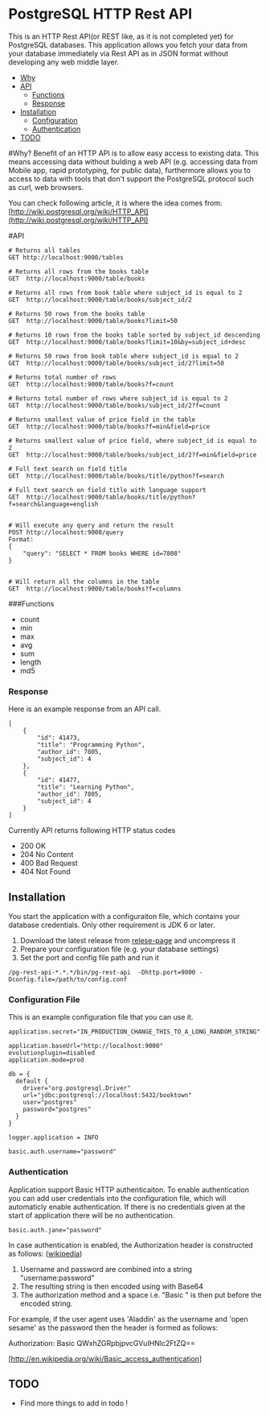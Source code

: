 PostgreSQL HTTP Rest API
======

This is an HTTP Rest API(or REST like, as it is not completed yet) for PostgreSQL databases. This application allows you fetch your data from your database immediately via Rest API as in JSON format without developing any web middle layer.

* [Why](#why)
* [API](#api)
  * [Functions](#functions)
  * [Response](#response)
* [Installation](#installation)
  * [Configuration](#configuration)
  * [Authentication](#authentication)
* [TODO](#todo)


#Why?<a id="why"></a>
Benefit of an HTTP API is to allow easy access to existing data. This means accessing data without bulding a web API (e.g. accessing data from Mobile app, rapid prototyping, for public data), furthermore allows you to access to data with tools that don't support the PostgreSQL protocol such as curl, web browsers.

You can check following article, it is where the idea comes from:
[http://wiki.postgresql.org/wiki/HTTP_API](http://wiki.postgresql.org/wiki/HTTP_API)





#API<a id="api"></a>


```
# Returns all tables
GET http://localhost:9000/tables

# Returns all rows from the books table
GET  http://localhost:9000/table/books

# Returns all rows from book table where subject_id is equal to 2
GET  http://localhost:9000/table/books/subject_id/2
 
# Returns 50 rows from the books table
GET  http://localhost:9000/table/books?limit=50

# Returns 10 rows from the books table sorted by subject_id descending
GET  http://localhost:9000/table/books?limit=10&by=subject_id+desc

# Returns 50 rows from book table where subject_id is equal to 2
GET  http://localhost:9000/table/books/subject_id/2?limit=50

# Returns total number of rows
GET  http://localhost:9000/table/books?f=count

# Returns total number of rows where subject_id is equal to 2
GET  http://localhost:9000/table/books/subject_id/2?f=count

# Returns smallest value of price field in the table
GET  http://localhost:9000/table/books?f=min&field=price

# Returns smallest value of price field, where subject_id is equal to 2
GET  http://localhost:9000/table/books/subject_id/2?f=min&field=price

# Full text search on field title 
GET  http://localhost:9000/table/books/title/python?f=search

# Full text search on field title with language support
GET  http://localhost:9000/table/books/title/python?f=search&language=english


# Will execute any query and return the result
POST http://localhost:9000/query
Format:
{
    "query": "SELECT * FROM books WHERE id=7808"
}


# Will return all the columns in the table
GET  http://localhost:9000/table/books?f=columns

```

###Functions<a id="functions"></a>

* count 
* min 
* max 
* avg
* sum
* length
* md5



### Response<a id="response"></a>
Here is an example response from an API call.

```
[
    {
        "id": 41473,
        "title": "Programming Python",
        "author_id": 7805,
        "subject_id": 4
    },
    {
        "id": 41477,
        "title": "Learning Python",
        "author_id": 7805,
        "subject_id": 4
    }
]
```


Currently API returns following HTTP status codes

* 200 OK
* 204 No Content
* 400 Bad Request
* 404 Not Found
 




## Installation<a id="installation"></a>
You start the application with a configuraiton file, which contains your database credentials. Only other requirement is JDK 6 or later. 

1. Download the latest release from [relese-page](https://github.com/enginyoyen/postgresql-rest-api/releases) and uncompress it
2. Prepare your configuration file (e.g. your database settings)
3. Set the port and config file path and run it 


```
/pg-rest-api-*.*.*/bin/pg-rest-api  -Dhttp.port=9000 -Dconfig.file=/path/to/config.conf 
```



### Configuration File<a id="configuration"></a>

This is an example configuration file that you can use it.


```
application.secret="IN_PRODUCTION_CHANGE_THIS_TO_A_LONG_RANDOM_STRING"

application.baseUrl="http://localhost:9000"
evolutionplugin=disabled
application.mode=prod

db = {
  default {
    driver="org.postgresql.Driver"
    url="jdbc:postgresql://localhost:5432/booktown"
    user="postgres"
    password="postgres"
  }
}

logger.application = INFO

basic.auth.username="password"

```


### Authentication<a id="authentication"></a>
Application support Basic HTTP authenticaiton. To enable authentication you can add user credentials into the configuration file, which will automaticly enable authentication. If there is no credentials given at the start of application there will be no authentication. 


```
basic.auth.jane="password" 
```

In case authentication is enabled, the Authorization header is constructed as follows: ([wikipedia](http://en.wikipedia.org/wiki/Basic_access_authentication))

1. Username and password are combined into a string "username:password"
2. The resulting string is then encoded using with Base64
3. The authorization method and a space i.e. "Basic " is then put before the encoded string.

For example, if the user agent uses 'Aladdin' as the username and 'open sesame' as the password then the header is formed as follows:

Authorization: Basic QWxhZGRpbjpvcGVuIHNlc2FtZQ==

[http://en.wikipedia.org/wiki/Basic_access_authentication]


## TODO<a id="todo"></a>
* Find more things to add in todo !




[travis-ci_status_img]: https://travis-ci.org/enginyoyen/postgresql-rest-api.svg?branch=master
[travis-ci_status]: https://travis-ci.org/enginyoyen/postgresql-rest-api
[coveralls_status_img]: https://img.shields.io/coveralls/enginyoyen/postgresql-rest-api.svg
[coveralls_status]: https://coveralls.io/r/enginyoyen/postgresql-rest-api?branch=master

[relese-page]: https://github.com/enginyoyen/postgresql-rest-api/releases/tag/v0.1.0
